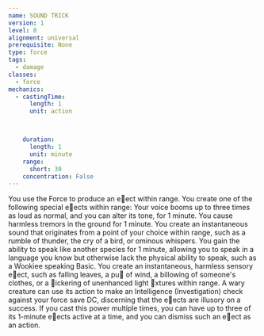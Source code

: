 ```yaml
---
name: SOUND TRICK
version: 1
level: 0
alignment: universal
prerequisite: None
type: force
tags:
  - damage
classes:
  - force
mechanics:
  - castingTime:
      length: 1
      unit: action



    duration:
      length: 1
      unit: minute
    range:
      short: 30
    concentration: False
---
```

You use the Force to produce an e􀃠ect within range.
You create one of the following special e􀃠ects within
range:
Your voice booms up to three times as loud as normal,
and you can alter its tone, for 1 minute.
You cause harmless tremors in the ground for 1
minute.
You create an instantaneous sound that originates
from a point of your choice within range, such as a
rumble of thunder, the cry of a bird, or ominous
whispers.
You gain the ability to speak like another species for 1
minute, allowing you to speak in a language you know
but otherwise lack the physical ability to speak, such as
a Wookiee speaking Basic.
You create an instantaneous, harmless sensory e􀃠ect,
such as falling leaves, a pu􀃠 of wind, a billowing of
someone's clothes, or a 􀃖ickering of unenhanced light
􀃕xtures within range.
A wary creature can use its action to make an
Intelligence (Investigation) check against your force
save DC, discerning that the e􀃠ects are illusory on a
success.
If you cast this power multiple times, you can have
up to three of its 1-minute e􀃠ects active at a time, and
you can dismiss such an e􀃠ect as an action.

    